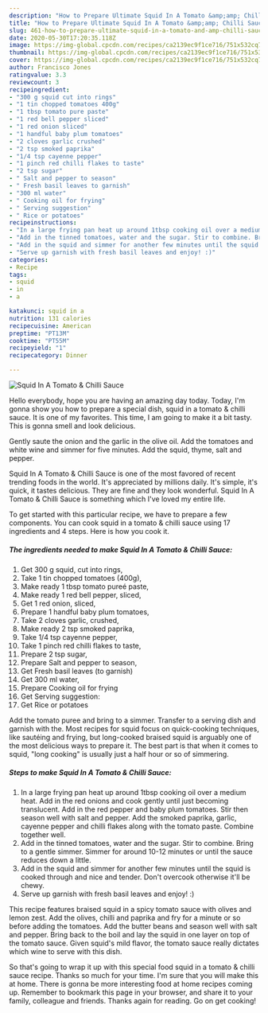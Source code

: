 ```yaml
---
description: "How to Prepare Ultimate Squid In A Tomato &amp;amp; Chilli Sauce"
title: "How to Prepare Ultimate Squid In A Tomato &amp;amp; Chilli Sauce"
slug: 461-how-to-prepare-ultimate-squid-in-a-tomato-and-amp-chilli-sauce
date: 2020-05-30T17:20:35.118Z
image: https://img-global.cpcdn.com/recipes/ca2139ec9f1ce716/751x532cq70/squid-in-a-tomato-chilli-sauce-recipe-main-photo.jpg
thumbnail: https://img-global.cpcdn.com/recipes/ca2139ec9f1ce716/751x532cq70/squid-in-a-tomato-chilli-sauce-recipe-main-photo.jpg
cover: https://img-global.cpcdn.com/recipes/ca2139ec9f1ce716/751x532cq70/squid-in-a-tomato-chilli-sauce-recipe-main-photo.jpg
author: Francisco Jones
ratingvalue: 3.3
reviewcount: 3
recipeingredient:
- "300 g squid cut into rings"
- "1 tin chopped tomatoes 400g"
- "1 tbsp tomato pure paste"
- "1 red bell pepper sliced"
- "1 red onion sliced"
- "1 handful baby plum tomatoes"
- "2 cloves garlic crushed"
- "2 tsp smoked paprika"
- "1/4 tsp cayenne pepper"
- "1 pinch red chilli flakes to taste"
- "2 tsp sugar"
- " Salt and pepper to season"
- " Fresh basil leaves to garnish"
- "300 ml water"
- " Cooking oil for frying"
- " Serving suggestion"
- " Rice or potatoes"
recipeinstructions:
- "In a large frying pan heat up around 1tbsp cooking oil over a medium heat. Add in the red onions and cook gently until just becoming translucent. Add in the red pepper and baby plum tomatoes. Stir then season well with salt and pepper. Add the smoked paprika, garlic, cayenne pepper and chilli flakes along with the tomato paste. Combine together well."
- "Add in the tinned tomatoes, water and the sugar. Stir to combine. Bring to a gentle simmer. Simmer for around 10-12 minutes or until the sauce reduces down a little."
- "Add in the squid and simmer for another few minutes until the squid is cooked through and nice and tender. Don&#39;t overcook otherwise it&#39;ll be chewy."
- "Serve up garnish with fresh basil leaves and enjoy! :)"
categories:
- Recipe
tags:
- squid
- in
- a

katakunci: squid in a 
nutrition: 131 calories
recipecuisine: American
preptime: "PT13M"
cooktime: "PT55M"
recipeyield: "1"
recipecategory: Dinner

---
```



![Squid In A Tomato &amp; Chilli Sauce](https://img-global.cpcdn.com/recipes/ca2139ec9f1ce716/751x532cq70/squid-in-a-tomato-chilli-sauce-recipe-main-photo.jpg)

Hello everybody, hope you are having an amazing day today. Today, I'm gonna show you how to prepare a special dish, squid in a tomato &amp; chilli sauce. It is one of my favorites. This time, I am going to make it a bit tasty. This is gonna smell and look delicious.

Gently saute the onion and the garlic in the olive oil. Add the tomatoes and white wine and simmer for five minutes. Add the squid, thyme, salt and pepper.

Squid In A Tomato &amp; Chilli Sauce is one of the most favored of recent trending foods in the world. It's appreciated by millions daily. It's simple, it's quick, it tastes delicious. They are fine and they look wonderful. Squid In A Tomato &amp; Chilli Sauce is something which I've loved my entire life.


To get started with this particular recipe, we have to prepare a few components. You can cook squid in a tomato &amp; chilli sauce using 17 ingredients and 4 steps. Here is how you cook it.

<!--inarticleads1-->

##### The ingredients needed to make Squid In A Tomato &amp; Chilli Sauce:

1. Get 300 g squid, cut into rings,
1. Take 1 tin chopped tomatoes (400g),
1. Make ready 1 tbsp tomato pureé paste,
1. Make ready 1 red bell pepper, sliced,
1. Get 1 red onion, sliced,
1. Prepare 1 handful baby plum tomatoes,
1. Take 2 cloves garlic, crushed,
1. Make ready 2 tsp smoked paprika,
1. Take 1/4 tsp cayenne pepper,
1. Take 1 pinch red chilli flakes to taste,
1. Prepare 2 tsp sugar,
1. Prepare  Salt and pepper to season,
1. Get  Fresh basil leaves (to garnish)
1. Get 300 ml water,
1. Prepare  Cooking oil for frying
1. Get  Serving suggestion:
1. Get  Rice or potatoes


Add the tomato puree and bring to a simmer. Transfer to a serving dish and garnish with the. Most recipes for squid focus on quick-cooking techniques, like sautéing and frying, but long-cooked braised squid is arguably one of the most delicious ways to prepare it. The best part is that when it comes to squid, &#34;long cooking&#34; is usually just a half hour or so of simmering. 

<!--inarticleads2-->

##### Steps to make Squid In A Tomato &amp; Chilli Sauce:

1. In a large frying pan heat up around 1tbsp cooking oil over a medium heat. Add in the red onions and cook gently until just becoming translucent. Add in the red pepper and baby plum tomatoes. Stir then season well with salt and pepper. Add the smoked paprika, garlic, cayenne pepper and chilli flakes along with the tomato paste. Combine together well.
1. Add in the tinned tomatoes, water and the sugar. Stir to combine. Bring to a gentle simmer. Simmer for around 10-12 minutes or until the sauce reduces down a little.
1. Add in the squid and simmer for another few minutes until the squid is cooked through and nice and tender. Don&#39;t overcook otherwise it&#39;ll be chewy.
1. Serve up garnish with fresh basil leaves and enjoy! :)


This recipe features braised squid in a spicy tomato sauce with olives and lemon zest. Add the olives, chilli and paprika and fry for a minute or so before adding the tomatoes. Add the butter beans and season well with salt and pepper. Bring back to the boil and lay the squid in one layer on top of the tomato sauce. Given squid&#39;s mild flavor, the tomato sauce really dictates which wine to serve with this dish. 

So that's going to wrap it up with this special food squid in a tomato &amp; chilli sauce recipe. Thanks so much for your time. I'm sure that you will make this at home. There is gonna be more interesting food at home recipes coming up. Remember to bookmark this page in your browser, and share it to your family, colleague and friends. Thanks again for reading. Go on get cooking!
